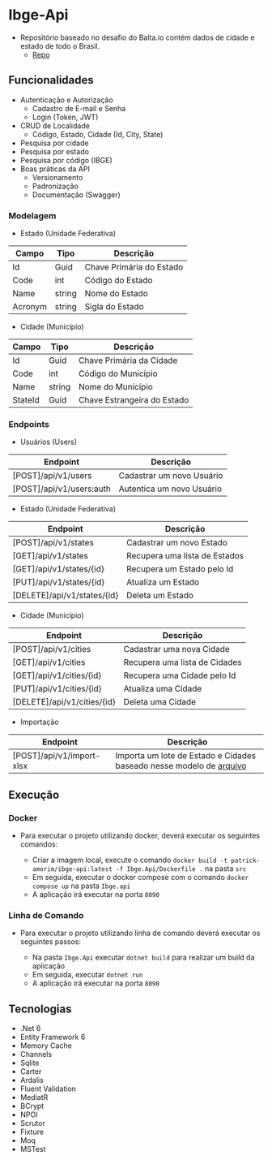 # Ibge-Api

- Repositório baseado no desafio do Balta.io contém dados de cidade e estado de todo o Brasil.
    - [Repo](https://github.com/andrebaltieri/ibge)

## Funcionalidades 

- Autenticação e Autorização
    - Cadastro de E-mail e Senha
    - Login (Token, JWT)
- CRUD de Localidade
    - Código, Estado, Cidade (Id, City, State)
- Pesquisa por cidade
- Pesquisa por estado
- Pesquisa por código (IBGE)
- Boas práticas da API
    - Versionamento
    - Padronização
    - Documentação (Swagger)

### Modelagem

- Estado (Unidade Federativa)

|Campo | Tipo | Descrição
|-|-|-|
|Id | Guid | Chave Primária do Estado
|Code | int | Código do Estado
|Name | string | Nome do Estado
|Acronym | string| Sigla do Estado

- Cidade (Município)

|Campo | Tipo | Descrição
|-|-|-|
|Id | Guid | Chave Primária da Cidade
|Code | int | Código do Município
|Name | string | Nome do Município
|StateId| Guid| Chave Estrangeira do Estado

### Endpoints

- Usuários (Users)

|Endpoint | Descrição |
|-|-|
|[POST]/api/v1/users | Cadastrar um novo Usuário |
|[POST]/api/v1/users:auth | Autentica um novo Usuário |

- Estado (Unidade Federativa)

|Endpoint | Descrição |
|-|-|
|[POST]/api/v1/states | Cadastrar um novo Estado |
|[GET]/api/v1/states | Recupera uma lista de Estados |
|[GET]/api/v1/states/{id} | Recupera um Estado pelo Id |
|[PUT]/api/v1/states/{id} | Atualiza um Estado|
|[DELETE]/api/v1/states/{id} | Deleta um Estado|

- Cidade (Município)

|Endpoint | Descrição |
|-|-|
|[POST]/api/v1/cities | Cadastrar uma nova Cidade |
|[GET]/api/v1/cities | Recupera uma lista de Cidades |
|[GET]/api/v1/cities/{id} | Recupera uma Cidade pelo Id |
|[PUT]/api/v1/cities/{id} | Atualiza uma Cidade|
|[DELETE]/api/v1/cities/{id} | Deleta uma Cidade|

- Importação

|Endpoint | Descrição |
|-|-|
|[POST]/api/v1/import-xlsx | Importa um lote de Estado e Cidades baseado nesse modelo de [arquivo](https://github.com/andrebaltieri/ibge/blob/main/SQL%20INSERTS%20-%20API%20de%20localidades%20IBGE.xlsx) |

## Execução

### Docker
- Para executar o projeto utilizando docker, deverá executar os seguintes comandos:

    - Criar a imagem local, execute o comando `docker build -t patrick-amorim/ibge-api:latest -f Ibge.Api/Dockerfile .` na pasta `src`
    - Em seguida, executar o docker compose com o comando `docker compose up` na pasta `Ibge.api`
    - A aplicação irá executar na porta `8090`

### Linha de Comando
- Para executar o projeto utilizando linha de comando deverá executar os seguintes passos:

    - Na pasta `Ibge.Api` executar `dotnet build` para realizar um build da aplicação
    - Em seguida, executar `dotnet run`
    - A aplicação irá executar na porta `8090`


## Tecnologias
- .Net 6
- Entity Framework 6
- Memory Cache
- Channels
- Sqlite
- Carter
- Ardalis
- Fluent Validation
- MediatR
- BCrypt
- NPOI
- Scrutor
- Fixture
- Moq
- MSTest
